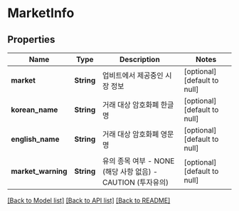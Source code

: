 # MarketInfo

## Properties
Name | Type | Description | Notes
------------ | ------------- | ------------- | -------------
**market** | **String** | 업비트에서 제공중인 시장 정보 | [optional] [default to null]
**korean_name** | **String** | 거래 대상 암호화폐 한글명 | [optional] [default to null]
**english_name** | **String** | 거래 대상 암호화폐 영문명 | [optional] [default to null]
**market_warning** | **String** | 유의 종목 여부 - NONE (해당 사항 없음) - CAUTION (투자유의)  | [optional] [default to null]

[[Back to Model list]](../README.md#documentation-for-models) [[Back to API list]](../README.md#documentation-for-api-endpoints) [[Back to README]](../README.md)


